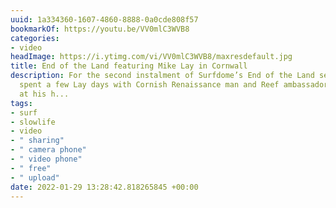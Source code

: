 ```yaml
---
uuid: 1a334360-1607-4860-8888-0a0cde808f57
bookmarkOf: https://youtu.be/VV0mlC3WVB8
categories:
- video
headImage: https://i.ytimg.com/vi/VV0mlC3WVB8/maxresdefault.jpg
title: End of the Land featuring Mike Lay in Cornwall
description: For the second instalment of Surfdome’s End of the Land series, they
  spent a few Lay days with Cornish Renaissance man and Reef ambassador Mike Lay,
  at his h...
tags:
- surf
- slowlife
- video
- " sharing"
- " camera phone"
- " video phone"
- " free"
- " upload"
date: 2022-01-29 13:28:42.818265845 +00:00
---
```


